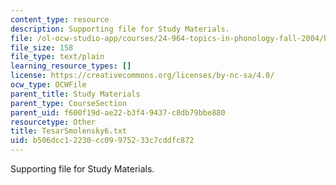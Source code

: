 ```yaml
---
content_type: resource
description: Supporting file for Study Materials.
file: /ol-ocw-studio-app/courses/24-964-topics-in-phonology-fall-2004/b506dcc12230cc09975233c7cddfc872_TesarSmolensky6.txt
file_size: 158
file_type: text/plain
learning_resource_types: []
license: https://creativecommons.org/licenses/by-nc-sa/4.0/
ocw_type: OCWFile
parent_title: Study Materials
parent_type: CourseSection
parent_uid: f600f19d-ae22-b3f4-9437-c8db79bbe880
resourcetype: Other
title: TesarSmolensky6.txt
uid: b506dcc1-2230-cc09-9752-33c7cddfc872
---
```

Supporting file for Study Materials.